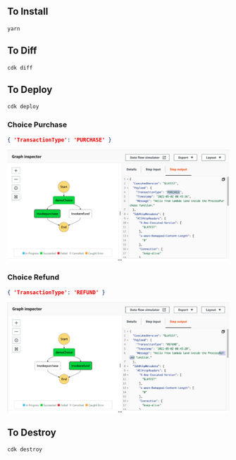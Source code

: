 ## To Install
```bash
yarn
```

## To Diff
```bash
cdk diff
```

## To Deploy
```bash
cdk deploy
```

### Choice Purchase
```json
{ 'TransactionType': 'PURCHASE' }
```

![](./images/purchase.png)

### Choice Refund
```json
{ 'TransactionType': 'REFUND' }
```

![](./images/refund.png)

## To Destroy
```bash
cdk destroy
```
